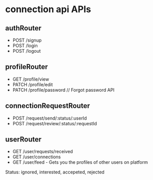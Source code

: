 


# connection api APIs

## authRouter
- POST /signup
- POST /login
- POST /logout

## profileRouter
- GET /profile/view
- PATCH /profile/edit
- PATCH /profile/password // Forgot password API

## connectionRequestRouter
- POST /request/send/:status/:userId 
- POST /request/review/:status/:requestId

## userRouter
- GET /user/requests/received
- GET /user/connections
- GET /user/feed - Gets you the profiles of other users on platform


Status: ignored, interested, accepeted, rejected
